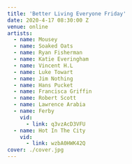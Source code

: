 ```yaml
---
title: 'Better Living Everyone Friday'
date: 2020-4-17 08:30:00 Z
venue: online
artists:
  - name: Mousey
  - name: Soaked Oats
  - name: Ryan Fisherman
  - name: Katie Everingham
  - name: Vincent H.L
  - name: Luke Towart
  - name: Jim Nothing
  - name: Hans Pucket
  - name: Francisca Griffin
  - name: Robert Scott
  - name: Lawrence Arabia
  - name: Ferby
    vid:
      - link: q3vzAcD3VFU
  - name: Hot In The City
    vid:
      - link: wzbA0HWK42Q
cover: ./cover.jpg
---
```

